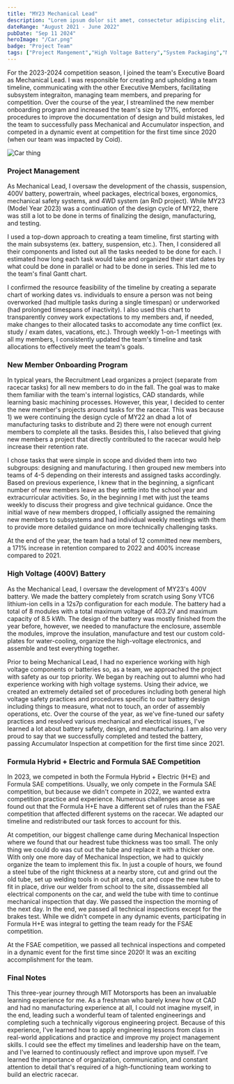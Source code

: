 ```yaml
---
title: "MY23 Mechanical Lead"
description: "Lorem ipsum dolor sit amet, consectetur adipiscing elit, sed do eiusmod tempor incididunt ut labore et dolore magna aliqua."
dateRange: "August 2021 - June 2022"
pubDate: "Sep 11 2024"
heroImage: "/Car.png"
badge: "Project Team"
tags: ["Project Mangement","High Voltage Battery","System Packaging","Mechanical-Electrical Integration"]
---
```


For the 2023-2024 competition season, I joined the team's Executive Board as Mechanical Lead. I was responsible for creating and upholding a team timeline, communicating with the other Executive Members, facilitating subsystem integraiton, managing team members, and preparing for competition. Over the course of the year, I streamlined the new member onboarding program and increased the team's size by 171%, enforced procedures to improve the documentation of design and build mistakes, led the team to successfully pass Mechanical and Accumulator inspection, and competed in a dynamic event at competition for the first time since 2020 (when our team was impacted by Coid).

![Car thing](/Car.png)

<h3>Project Management</h3>

As Mechanical Lead, I oversaw the development of the chassis, suspension, 400V battery, powertrain, wheel packages, electrical boxes, ergonomics, mechanical safety systems, and 4WD system (an RnD project). While MY23 (Model Year 2023) was a continuation of the design cycle of MY22, there was still a lot to be done in terms of finalizing the design, manufacturing, and testing.

I used a top-down approach to creating a team timeline, first starting with the main subsystems (ex. battery, suspension, etc.). Then, I considered all their components and listed out all the tasks needed to be done for each. I estimated how long each task would take and organized their start dates by what could be done in parallel or had to be done in series. This led me to the team's final Gantt chart.

I confirmed the resource feasibility of the timeline by creating a separate chart of working dates vs. individuals to ensure a person was not being overworked (had multiple tasks during a single timespan) or underworked (had prolonged timespans of inactivity). I also used this chart to transparently convey work expectations to my members and, if needed, make changes to their allocated tasks to accomodate any time conflict (ex. study / exam dates, vacations, etc.). Through weekly 1-on-1 meetings with all my members, I consistently updated the team's timeline and task allocations to effectively meet the team's goals.

<h3>New Member Onboarding Program</h3>

In typical years, the Recruitment Lead organizes a project (separate from racecar tasks) for all new members to do in the fall. The goal was to make them familiar with the team's internal logistics, CAD standards, while learning basic machining processes. However, this year, I decided to center the new member's projects around tasks for the racecar. This was because 1) we were continuing the design cycle of MY22 an dhad a lot of manufacturing tasks to distribute and 2) there were not enough current members to complete all the tasks. Besides this, I also believed that giving new members a project that directly contributed to the racecar would help increase their retention rate.

I chose tasks that were simple in scope and divided them into two subgroups: designing and manufacturing. I then grouped new members into teams of 4-5 depending on their interests and assigned tasks accordingly. Based on previous experience, I knew that in the beginning, a signficant number of new members leave as they settle into the school year and extracurricular activities. So, in the beginning I met with just the teams weekly to discuss their progress and give technical guidance. Once the initial wave of new members dropped, I officially assigned the remaining new members to subsystems and had individual weekly meetings with them to provide more detailed guidance on more technically challenging tasks.

At the end of the year, the team had a total of 12 committed new members, a 171% increase in retention compared to 2022 and 400% increase compared to 2021.

<h3>High Voltage (400V) Battery</h3>

As the Mechanical Lead, I oversaw the development of MY23's 400V battery. We made the battery completely from scratch using Sony VTC6 lithium-ion cells in a 12s7p configuration for each module. The battery had a total of 8 modules with a total maximum voltage of 403.2V and maximum capacity of 8.5 kWh. The design of the battery was mostly finished from the year before, however, we needed to manufacture the enclosure, assemble the modules, improve the insulation, manufacture and test our custom cold-plates for water-cooling, organize the high-voltage electronics, and assemble and test everything together.

Prior to being Mechanical Lead, I had no experience working with high voltage components or batteries so, as a  team, we approached the project with safety as our top priority. We began by reaching out to alumni who had experience working with high voltage systems. Using their advice, we created an extremely detailed set of procedures including both general high voltage safety practices and procedures specific to our battery design including things to measure, what not to touch, an order of assembly operations, etc. Over the course of the year, as we've fine-tuned our safety practices and resolved various mechanical and electrical issues, I've learned a lot about battery safety, design, and manufacturing. I am also very proud to say that we successfully completed and tested the battery, passing Accumulator Inspection at competition for the first time since 2021.

<h3>Formula Hybrid + Electric and Formula SAE Competition</h3>

In 2023, we competed in both the Formula Hybrid + Electric (H+E) and Formula SAE competitions. Usually, we only compete in the Formula SAE competition, but because we didn't compete in 2022, we wanted extra competition practice and experience. Numerous challenges arose as we found out that the Formula H+E have a different set of rules than the FSAE competition that affected different systems on the racecar. We adapted our timeline and redistributed our task forces to account for this.

At competition, our biggest challenge came during Mechanical Inspection where we found that our headrest tube thickness was too small. The only thing we could do was cut out the tube and replace it with a thicker one. With only one more day of Mechanical Inspection, we had to quickly organize the team to implement this fix. In just a couple of hours, we found a steel tube of the right thickness at a nearby store, cut and grind out the old tube, set up welding tools in out pit area, cut and cope the new tube to fit in place, drive our welder from school to the site, dissassembled all electrical components on the car, and weld the tube with time to continue mechanical inspection that day. We passed the inspection the morning of the next day. In the end, we passed all technical inspections except for the brakes test. While we didn't compete in any dynamic events, participating in Formula H+E was integral to getting the team ready for the FSAE competition.

At the FSAE competition, we passed all technical inspections and competed in a dynamic event for the first time since 2020! It was an exciting accomplishment for the team.

<h3>Final Notes</h3>

This three-year journey through MIT Motorsports has been an invaluable learning experience for me. As a freshman who barely knew how ot CAD and had no manufacturing experience at all, I could not imagine myself, in the end, leading such a wonderful team of talented engineerings and completing such a technically vigorous engineering project. Because of this experience, I've learned how to apply engineering lessons from class in real-world applications and practice and improve my project management skills. I could see the effect my timelines and leadership have on the team, and I've learned to continuously reflect and improve upon myself. I've learned the importance of organization, communication, and constant attention to detail that's required of a high-functioning team working to build an electric racecar.